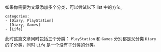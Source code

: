 如果你需要为文章添加多个分类，可以尝试以下 list 中的方法。

```
categories:
- [Diary, PlayStation]
- [Diary, Games]
- [Life]
```

此时这篇文章同时包括三个分类： `PlayStation` 和 `Games` 分别都是父分类 `Diary` 的子分类，同时 `Life` 是一个没有子分类的分类。

<!-- 这里注释一上面可能常用的东西 -->

<!-- toc用于目录的展开默认无需更改 -->

<!-- tags与categories 一个是标签一个是文章分类 标签可以有多个 文章分类只能有一个 要注意 直接后面添加即可 -->

<!-- top 默认 false 这个是用来推荐文章的 -->

<!-- mathjax 默认是 false 如果以后要用到数学公式可以开启 -->

<!-- summary 写得是关于文章的摘要 -->

<!-- password用于对文章进行加密 这里需要利用SHA256算法加密 这里给个加密网址  https://tool.oschina.net/encrypt?type=2 -->

<!-- 如果你需要为文章添加多个分类，可以尝试以下 list 中的方法。categories:[Diary, PlayStation][Diary, Games] [Life] 此时这篇文章同时包括三个分类： `PlayStation` 和 `Games` 分别都是父分类 `Diary` 的子分类，同时 `Life` 是一个没有子分类的分类。 -->
